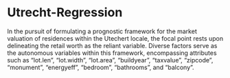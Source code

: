 # Utrecht-Regression
In the pursuit of formulating a prognostic framework for the market valuation of residences within the Utechert locale, the focal point rests upon delineating the retail worth as the reliant variable. Diverse factors serve as the autonomous variables within this framework, encompassing attributes such as “lot.len”, “lot.width”, “lot.area”, “buildyear”, “taxvalue”, “zipcode”, “monument”, “energyeff”, “bedroom”, “bathrooms”, and “balcony”. </h1>

